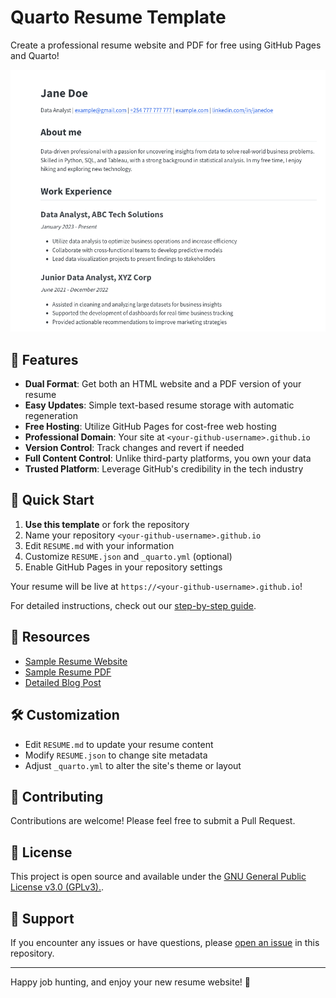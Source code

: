 # Quarto Resume Template

Create a professional resume website and PDF for free using GitHub Pages and Quarto!

![Sample Quarto Resume - Jane Doe](image.png)

## 🌟 Features

- **Dual Format**: Get both an HTML website and a PDF version of your resume
- **Easy Updates**: Simple text-based resume storage with automatic regeneration
- **Free Hosting**: Utilize GitHub Pages for cost-free web hosting
- **Professional Domain**: Your site at `<your-github-username>.github.io`
- **Version Control**: Track changes and revert if needed
- **Full Content Control**: Unlike third-party platforms, you own your data
- **Trusted Platform**: Leverage GitHub's credibility in the tech industry

## 🚀 Quick Start

1. **Use this template** or fork the repository
2. Name your repository `<your-github-username>.github.io`
3. Edit `RESUME.md` with your information
4. Customize `RESUME.json` and `_quarto.yml` (optional)
5. Enable GitHub Pages in your repository settings

Your resume will be live at `https://<your-github-username>.github.io`!

For detailed instructions, check out our [step-by-step guide](https://toknow.ai/posts/quarto-resume-template/).

## 📘 Resources

- [Sample Resume Website](https://toknow.ai/quarto-resume-template/)
- [Sample Resume PDF](https://toknow.ai/quarto-resume-template/index.pdf)
- [Detailed Blog Post](https://toknow.ai/posts/quarto-resume-template/)

## 🛠 Customization

- Edit `RESUME.md` to update your resume content
- Modify `RESUME.json` to change site metadata
- Adjust `_quarto.yml` to alter the site's theme or layout

## 🤝 Contributing

Contributions are welcome! Please feel free to submit a Pull Request.

## 📄 License

This project is open source and available under the [GNU General Public License v3.0 (GPLv3).](LICENSE).

## 💬 Support

If you encounter any issues or have questions, please [open an issue](https://github.com/ToKnow-ai/quarto-resume-template/issues) in this repository.

---

Happy job hunting, and enjoy your new resume website! 🎉